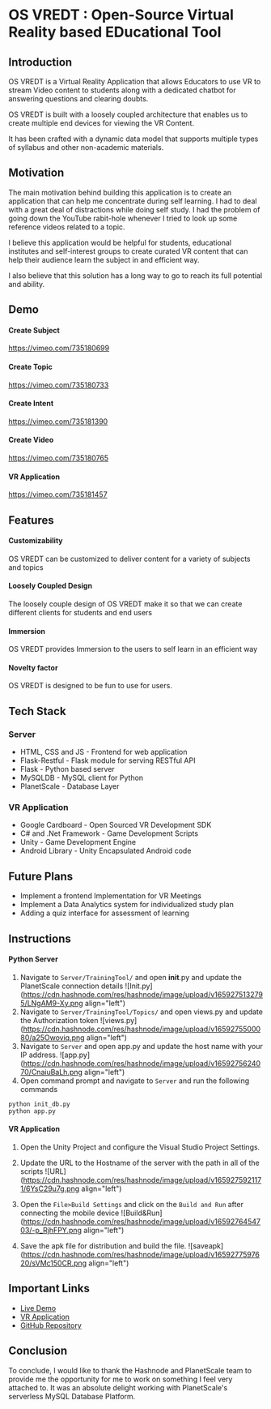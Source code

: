 # OS VREDT : Open-Source Virtual Reality based EDucational Tool

## Introduction
OS VREDT is a Virtual Reality Application that allows Educators to use VR to stream Video content to students along with a dedicated chatbot for answering questions and clearing doubts.

OS VREDT is built with a loosely coupled architecture that enables us to create multiple end devices for viewing the VR Content.

It has been crafted with a dynamic data model that supports multiple types of syllabus and other non-academic materials.

## Motivation
The main motivation behind building this application is to create an application that can help me concentrate during self learning. I had to deal with a great deal of distractions while doing self study. I had the problem of going down the YouTube rabit-hole whenever I tried to look up some reference videos related to a topic.

I believe this application would be helpful for students, educational institutes and self-interest groups to create curated VR content that can help their audience learn the subject in and efficient way.

I also believe that this solution has a long way to go to reach its full potential and ability.

## Demo

#### Create Subject
https://vimeo.com/735180699

#### Create Topic
https://vimeo.com/735180733

#### Create Intent
https://vimeo.com/735181390

#### Create Video
https://vimeo.com/735180765

#### VR Application
https://vimeo.com/735181457

## Features

#### Customizability
OS VREDT can be customized to deliver content for a variety of subjects and topics

#### Loosely Coupled Design
The loosely couple design of OS VREDT make it so that we can create different clients for students and end users

#### Immersion
OS VREDT provides Immersion to the users to self learn in an efficient way

#### Novelty factor
OS VREDT is designed to be fun to use for users.

## Tech Stack

### Server
- HTML, CSS and JS - Frontend for web application
- Flask-Restful - Flask module for serving RESTful API
- Flask - Python based server
- MySQLDB - MySQL client for Python
- PlanetScale - Database Layer

### VR Application
- Google Cardboard - Open Sourced VR Development SDK
- C# and .Net Framework - Game Development Scripts
- Unity - Game Development Engine
- Android Library - Unity Encapsulated Android code

## Future Plans
- Implement a frontend Implementation for VR Meetings
- Implement a Data Analytics system  for individualized study plan
- Adding a quiz interface for assessment of learning

## Instructions

#### Python Server
1.  Navigate to `Server/TrainingTool/` and open __init__.py and update the PlanetScale connection details
![Init.py](https://cdn.hashnode.com/res/hashnode/image/upload/v1659275132795/LNgAM9-Xy.png align="left")
2. Navigate to `Server/TrainingTool/Topics/` and open views.py and update the Authorization token
![views.py](https://cdn.hashnode.com/res/hashnode/image/upload/v1659275500080/a25Owoviq.png align="left")
3. Navigate to `Server` and open app.py and update the host name with your IP address.
![app.py](https://cdn.hashnode.com/res/hashnode/image/upload/v1659275624070/CnaiuBaLh.png align="left")
4. Open command prompt and navigate to `Server` and run the following commands
```
python init_db.py
python app.py
```


#### VR Application
1. Open the Unity Project and configure the Visual Studio Project Settings.

2. Update the URL to the Hostname of the server with the path in all of the scripts
![URL](https://cdn.hashnode.com/res/hashnode/image/upload/v1659275921171/6YsC29u7g.png align="left")
3. Open the `File>Build Settings` and click on the `Build and Run` after connecting the mobile device
![Build&Run](https://cdn.hashnode.com/res/hashnode/image/upload/v1659276454703/-p_RjhFPY.png align="left")
4. Save the apk file for distribution and build the file.
![saveapk](https://cdn.hashnode.com/res/hashnode/image/upload/v1659277597620/sVMc150CR.png align="left")

## Important Links
- [Live Demo](https://osvredt.herokuapp.com)
- [VR Application](https://drive.google.com/file/d/1PTVKx6YzUMpnuIQTWSZqCaeo_H4aGv4_/view?usp=sharing)
- [GitHub Repository](https://github.com/miscsamchris/OS-VREDT)

## Conclusion
To conclude, I would like to thank the Hashnode and PlanetScale team to provide me the opportunity for me to work on something I feel very attached to. It was an absolute delight working with PlanetScale's serverless MySQL Database Platform.
